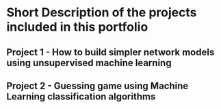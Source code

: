 # Short Description of the projects included in this portfolio

## Project 1 - How to build simpler network models using unsupervised machine learning

## Project 2 - Guessing game using Machine Learning classification algorithms
